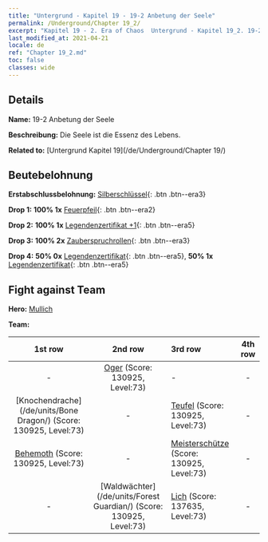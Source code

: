 ```yaml
---
title: "Untergrund - Kapitel 19 - 19-2 Anbetung der Seele"
permalink: /Underground/Chapter 19_2/
excerpt: "Kapitel 19 - 2. Era of Chaos  Untergrund - Kapitel 19_2. 19-2 Anbetung der Seele"
last_modified_at: 2021-04-21
locale: de
ref: "Chapter 19_2.md"
toc: false
classes: wide
---
```


## Details

 **Name:** 19-2 Anbetung der Seele

 **Beschreibung:** Die Seele ist die Essenz des Lebens.

 **Related to:** [Untergrund Kapitel 19](/de/Underground/Chapter 19/)

## Beutebelohnung

 **Erstabschlussbelohnung:** [Silberschlüssel](/de/Items/con_693/){: .btn .btn--era3}

 **Drop 1:** **100% 1x** [Feuerpfeil](/de/Items/her_413/){: .btn .btn--era2}

 **Drop 2:** **100% 1x** [Legendenzertifikat +1](/de/Items/mat_74/){: .btn .btn--era5}

 **Drop 3:** **100% 2x** [Zauberspruchrollen](/de/Items/con_694/){: .btn .btn--era3}

 **Drop 4:** **50% 0x** [Legendenzertifikat](/de/Items/mat_67/){: .btn .btn--era5}, **50% 1x** [Legendenzertifikat](/de/Items/mat_67/){: .btn .btn--era5}


## Fight against Team
 **Hero:** [Mullich](/de/heroes/Mullich/)

 **Team:**


  | 1st row | 2nd row | 3rd row | 4th row |
  |:----:|:----:|:----|:----:|
  | - | [Oger](/de/units/Ogre/) (Score: 130925, Level:73)  | - | - |
  | [Knochendrache](/de/units/Bone Dragon/) (Score: 130925, Level:73)  | - | [Teufel](/de/units/Devil/) (Score: 130925, Level:73)  | - |
  | [Behemoth](/de/units/Behemoth/) (Score: 130925, Level:73)  | - | [Meisterschütze](/de/units/Sharpshooter/) (Score: 130925, Level:73)  | - |
  | - | [Waldwächter](/de/units/Forest Guardian/) (Score: 130925, Level:73)  | [Lich](/de/units/Lich/) (Score: 137635, Level:73)  | - |


